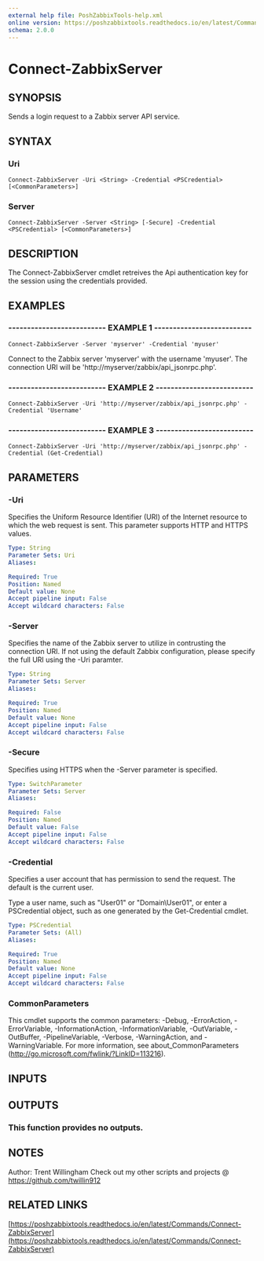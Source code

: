 ```yaml
---
external help file: PoshZabbixTools-help.xml
online version: https://poshzabbixtools.readthedocs.io/en/latest/Commands/Connect-ZabbixServer
schema: 2.0.0
---
```


# Connect-ZabbixServer

## SYNOPSIS
Sends a login request to a Zabbix server API service.

## SYNTAX

### Uri
```
Connect-ZabbixServer -Uri <String> -Credential <PSCredential> [<CommonParameters>]
```

### Server
```
Connect-ZabbixServer -Server <String> [-Secure] -Credential <PSCredential> [<CommonParameters>]
```

## DESCRIPTION
The Connect-ZabbixServer cmdlet retreives the Api authentication key for the session using the credentials provided.

## EXAMPLES

### -------------------------- EXAMPLE 1 --------------------------
```
Connect-ZabbixServer -Server 'myserver' -Credential 'myuser'
```

Connect to the Zabbix server 'myserver' with the username 'myuser'. 
The connection URI will be 'http://myserver/zabbix/api_jsonrpc.php'.

### -------------------------- EXAMPLE 2 --------------------------
```
Connect-ZabbixServer -Uri 'http://myserver/zabbix/api_jsonrpc.php' -Credential 'Username'
```

### -------------------------- EXAMPLE 3 --------------------------
```
Connect-ZabbixServer -Uri 'http://myserver/zabbix/api_jsonrpc.php' -Credential (Get-Credential)
```

## PARAMETERS

### -Uri
Specifies the Uniform Resource Identifier (URI) of the Internet resource to which the web request is sent.
This parameter supports HTTP and HTTPS values.

```yaml
Type: String
Parameter Sets: Uri
Aliases: 

Required: True
Position: Named
Default value: None
Accept pipeline input: False
Accept wildcard characters: False
```

### -Server
Specifies the name of the Zabbix server to utilize in contrusting the connection URI. 
If not using the default Zabbix configuration, please specify the full URI using the -Uri paramter.

```yaml
Type: String
Parameter Sets: Server
Aliases: 

Required: True
Position: Named
Default value: None
Accept pipeline input: False
Accept wildcard characters: False
```

### -Secure
Specifies using HTTPS when the -Server parameter is specified.

```yaml
Type: SwitchParameter
Parameter Sets: Server
Aliases: 

Required: False
Position: Named
Default value: False
Accept pipeline input: False
Accept wildcard characters: False
```

### -Credential
Specifies a user account that has permission to send the request.
The default is the current user.

Type a user name, such as "User01" or "Domain\User01", or enter a PSCredential object, such as one generated by the Get-Credential cmdlet.

```yaml
Type: PSCredential
Parameter Sets: (All)
Aliases: 

Required: True
Position: Named
Default value: None
Accept pipeline input: False
Accept wildcard characters: False
```

### CommonParameters
This cmdlet supports the common parameters: -Debug, -ErrorAction, -ErrorVariable, -InformationAction, -InformationVariable, -OutVariable, -OutBuffer, -PipelineVariable, -Verbose, -WarningAction, and -WarningVariable. For more information, see about_CommonParameters (http://go.microsoft.com/fwlink/?LinkID=113216).

## INPUTS

## OUTPUTS

### This function provides no outputs.

## NOTES
Author: Trent Willingham
Check out my other scripts and projects @ https://github.com/twillin912

## RELATED LINKS

[https://poshzabbixtools.readthedocs.io/en/latest/Commands/Connect-ZabbixServer](https://poshzabbixtools.readthedocs.io/en/latest/Commands/Connect-ZabbixServer)

